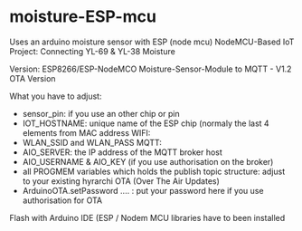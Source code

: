 # moisture-ESP-mcu
Uses an arduino moisture sensor with ESP (node mcu)
NodeMCU-Based IoT Project: Connecting YL-69 & YL-38 Moisture

Version:
ESP8266/ESP-NodeMCO Moisture-Sensor-Module to MQTT - V1.2 OTA Version 


What you have to adjust:

- sensor_pin: if you use an other chip or pin
- IOT_HOSTNAME: unique name of the ESP chip (normaly the last 4 elements from MAC address
WIFI:
- WLAN_SSID and WLAN_PASS
MQTT:
- AIO_SERVER: the IP address of the MQTT broker host
- AIO_USERNAME & AIO_KEY (if you use authorisation on the broker)
- all PROGMEM variables which holds the publish topic structure: adjust to your existing hyrarchi
OTA (Over The Air Updates)
- ArduinoOTA.setPassword .... : put your password here if you use authorisation for OTA

Flash with Arduino IDE (ESP / Nodem MCU libraries have to been installed 
